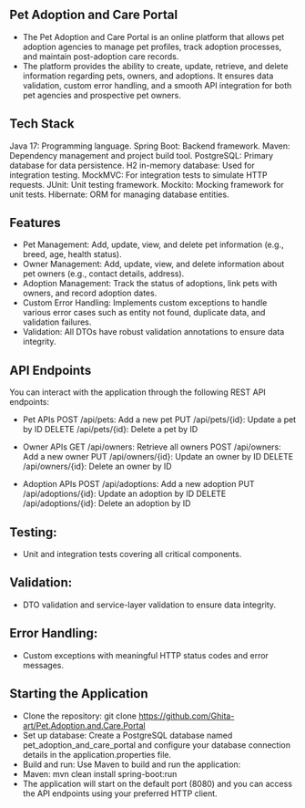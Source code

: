 ## Pet Adoption and Care Portal

- The Pet Adoption and Care Portal is an online platform that allows pet adoption agencies to manage pet profiles, track adoption processes, 
and maintain post-adoption care records.
- The platform provides the ability to create, update, retrieve, and delete information regarding pets, owners, and adoptions.
It ensures data validation, custom error handling, and a smooth API integration for both pet agencies and prospective pet owners.

## Tech Stack
Java 17: Programming language. Spring Boot: Backend framework. Maven: Dependency management and project build tool.
PostgreSQL: Primary database for data persistence. H2 in-memory database: Used for integration testing.
MockMVC: For integration tests to simulate HTTP requests. JUnit: Unit testing framework.
Mockito: Mocking framework for unit tests. Hibernate: ORM for managing database entities.

## Features
- Pet Management: Add, update, view, and delete pet information (e.g., breed, age, health status).
- Owner Management: Add, update, view, and delete information about pet owners (e.g., contact details, address).
- Adoption Management: Track the status of adoptions, link pets with owners, and record adoption dates.
- Custom Error Handling: Implements custom exceptions to handle various error cases such as entity not found, duplicate data, and validation failures.
- Validation: All DTOs have robust validation annotations to ensure data integrity.

## API Endpoints
You can interact with the application through the following REST API endpoints:

- Pet APIs
POST /api/pets: Add a new pet
PUT /api/pets/{id}: Update a pet by ID
DELETE /api/pets/{id}: Delete a pet by ID

- Owner APIs
GET /api/owners: Retrieve all owners
POST /api/owners: Add a new owner
PUT /api/owners/{id}: Update an owner by ID
DELETE /api/owners/{id}: Delete an owner by ID

- Adoption APIs
POST /api/adoptions: Add a new adoption
PUT /api/adoptions/{id}: Update an adoption by ID
DELETE /api/adoptions/{id}: Delete an adoption by ID

## Testing:
- Unit and integration tests covering all critical components.

## Validation:
- DTO validation and service-layer validation to ensure data integrity.

## Error Handling:
- Custom exceptions with meaningful HTTP status codes and error messages.

## Starting the Application
- Clone the repository: git clone https://github.com/Ghita-art/Pet.Adoption.and.Care.Portal
- Set up database: Create a PostgreSQL database named pet_adoption_and_care_portal and configure your database connection details in the application.properties file.
- Build and run: Use Maven to build and run the application:
- Maven: mvn clean install spring-boot:run
- The application will start on the default port (8080) and you can access the API endpoints using your preferred HTTP client.

